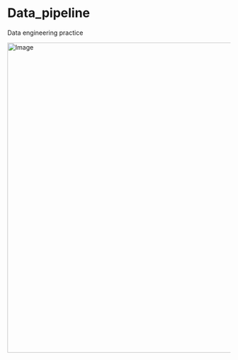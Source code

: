 # Data_pipeline

Data engineering practice

<img width="1812" height="700" alt="Image" src="https://github.com/user-attachments/assets/e88aba89-60fa-4281-bda2-6db9492170f5" />
